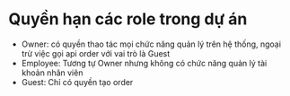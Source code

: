 # Quyền hạn các role trong dự án

- Owner: có quyền thao tác mọi chức năng quản lý trên hệ thống, ngoại trừ việc gọi api order với vai trò là Guest
- Employee: Tương tự Owner nhưng không có chức năng quản lý tài khoản nhân viên
- Guest: Chỉ có quyền tạo order
